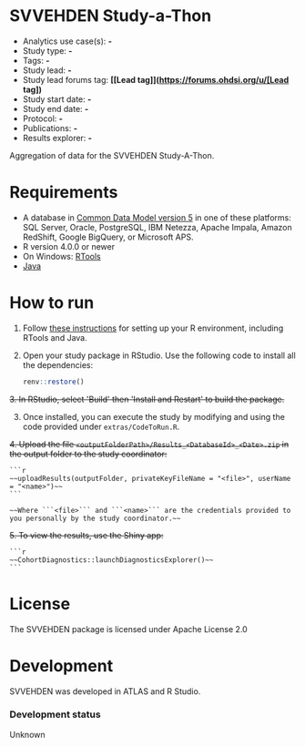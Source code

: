 SVVEHDEN Study-a-Thon
==============================

- Analytics use case(s): **-**
- Study type: **-**
- Tags: **-**
- Study lead: **-**
- Study lead forums tag: **[[Lead tag]](https://forums.ohdsi.org/u/[Lead tag])**
- Study start date: **-**
- Study end date: **-**
- Protocol: **-**
- Publications: **-**
- Results explorer: **-**

Aggregation of data for the SVVEHDEN Study-A-Thon.

Requirements
============

- A database in [Common Data Model version 5](https://github.com/OHDSI/CommonDataModel) in one of these platforms: SQL Server, Oracle, PostgreSQL, IBM Netezza, Apache Impala, Amazon RedShift, Google BigQuery, or Microsoft APS.
- R version 4.0.0 or newer
- On Windows: [RTools](http://cran.r-project.org/bin/windows/Rtools/)
- [Java](http://java.com)

How to run
==========
1. Follow [these instructions](https://ohdsi.github.io/Hades/rSetup.html) for setting up your R environment, including RTools and Java. 

2. Open your study package in RStudio. Use the following code to install all the dependencies:

	```r
	renv::restore()
	```

~~3. In RStudio, select 'Build' then 'Install and Restart' to build the package.~~

3. Once installed, you can execute the study by modifying and using the code provided under `extras/CodeToRun.R`.

~~4. Upload the file ```<outputFolderPath>/Results_<DatabaseId>_<Date>.zip``` in the output folder to the study coordinator:~~

	```r
	~~uploadResults(outputFolder, privateKeyFileName = "<file>", userName = "<name>")~~
	```
	
	~~Where ```<file>``` and ```<name>``` are the credentials provided to you personally by the study coordinator.~~
		
~~5. To view the results, use the Shiny app:~~

	```r
	~~CohortDiagnostics::launchDiagnosticsExplorer()~~
	```

License
=======
The SVVEHDEN package is licensed under Apache License 2.0

Development
===========
SVVEHDEN was developed in ATLAS and R Studio.

### Development status

Unknown